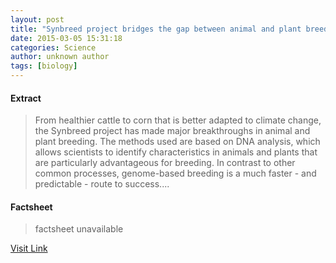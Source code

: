 ```yaml
---
layout: post
title: "Synbreed project bridges the gap between animal and plant breeding"
date: 2015-03-05 15:31:18
categories: Science
author: unknown author
tags: [biology]
---
```



#### Extract
>From healthier cattle to corn that is better adapted to climate change, the Synbreed project has made major breakthroughs in animal and plant breeding. The methods used are based on DNA analysis, which allows scientists to identify characteristics in animals and plants that are particularly advantageous for breeding. In contrast to other common processes, genome-based breeding is a much faster - and predictable - route to success....

#### Factsheet
>factsheet unavailable

[Visit Link](http://phys.org/news344773856.html)


